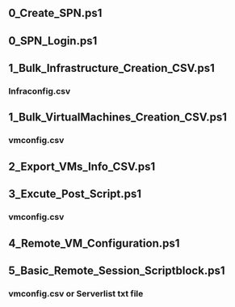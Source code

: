 ## 0_Create_SPN.ps1
## 0_SPN_Login.ps1
## 1_Bulk_Infrastructure_Creation_CSV.ps1
### Infraconfig.csv
## 1_Bulk_VirtualMachines_Creation_CSV.ps1
### vmconfig.csv
## 2_Export_VMs_Info_CSV.ps1
## 3_Excute_Post_Script.ps1
### vmconfig.csv
## 4_Remote_VM_Configuration.ps1
## 5_Basic_Remote_Session_Scriptblock.ps1	
### vmconfig.csv or Serverlist txt file
